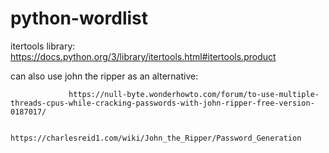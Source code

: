 # python-wordlist

itertools library: https://docs.python.org/3/library/itertools.html#itertools.product

can also use john the ripper as an alternative: 

                 https://null-byte.wonderhowto.com/forum/to-use-multiple-threads-cpus-while-cracking-passwords-with-john-ripper-free-version-0187017/

                 https://charlesreid1.com/wiki/John_the_Ripper/Password_Generation
